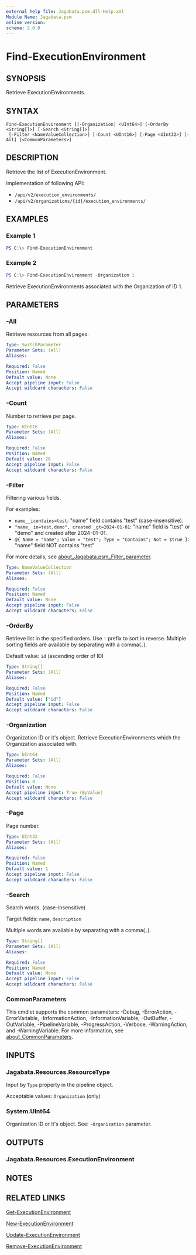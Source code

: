 ```yaml
---
external help file: Jagabata.psm.dll-Help.xml
Module Name: Jagabata.psm
online version:
schema: 2.0.0
---
```


# Find-ExecutionEnvironment

## SYNOPSIS
Retrieve ExecutionEnvironments.

## SYNTAX

```
Find-ExecutionEnvironment [[-Organization] <UInt64>] [-OrderBy <String[]>] [-Search <String[]>]
 [-Filter <NameValueCollection>] [-Count <UInt16>] [-Page <UInt32>] [-All] [<CommonParameters>]
```

## DESCRIPTION
Retrieve the list of ExecutionEnvironment.

Implementation of following API:  
- `/api/v2/execution_environments/`  
- `/api/v2/organizations/{id}/execution_environments/`

## EXAMPLES

### Example 1
```powershell
PS C:\> Find-ExecutionEnvironment
```

### Example 2
```powershell
PS C:\> Find-ExecutionEnvironment -Organization 1
```

Retrieve ExecutionEnvironments associated with the Organization of ID 1.

## PARAMETERS

### -All
Retrieve resources from all pages.

```yaml
Type: SwitchParameter
Parameter Sets: (All)
Aliases:

Required: False
Position: Named
Default value: None
Accept pipeline input: False
Accept wildcard characters: False
```

### -Count
Number to retrieve per page.

```yaml
Type: UInt16
Parameter Sets: (All)
Aliases:

Required: False
Position: Named
Default value: 20
Accept pipeline input: False
Accept wildcard characters: False
```

### -Filter
Filtering various fields.

For examples:  
- `name__icontains=test`: "name" field contains "test" (case-insensitive).  
- `"name_ in=test,demo", created _gt=2024-01-01`: "name" field is "test" or "demo" and created after 2024-01-01.  
- `@{ Name = "name"; Value = "test"; Type = "Contains"; Not = $true }`: "name" field NOT contains "test"

For more details, see [about_Jagabata.psm_Filter_parameter](about_Jagabata.psm_Filter_parameter.md).

```yaml
Type: NameValueCollection
Parameter Sets: (All)
Aliases:

Required: False
Position: Named
Default value: None
Accept pipeline input: False
Accept wildcard characters: False
```

### -OrderBy
Retrieve list in the specified orders.
Use `!` prefix to sort in reverse.
Multiple sorting fields are available by separating with a comma(`,`).

Default value: `id` (ascending order of ID)

```yaml
Type: String[]
Parameter Sets: (All)
Aliases:

Required: False
Position: Named
Default value: ["id"]
Accept pipeline input: False
Accept wildcard characters: False
```

### -Organization
Organization ID or it's object.
Retrieve ExecutionEnvironments which the Organization associated with.

```yaml
Type: UInt64
Parameter Sets: (All)
Aliases:

Required: False
Position: 0
Default value: None
Accept pipeline input: True (ByValue)
Accept wildcard characters: False
```

### -Page
Page number.

```yaml
Type: UInt32
Parameter Sets: (All)
Aliases:

Required: False
Position: Named
Default value: 1
Accept pipeline input: False
Accept wildcard characters: False
```

### -Search
Search words. (case-insensitive)

Target fields: `name`, `description`

Multiple words are available by separating with a comma(`,`).

```yaml
Type: String[]
Parameter Sets: (All)
Aliases:

Required: False
Position: Named
Default value: None
Accept pipeline input: False
Accept wildcard characters: False
```

### CommonParameters
This cmdlet supports the common parameters: -Debug, -ErrorAction, -ErrorVariable, -InformationAction, -InformationVariable, -OutBuffer, -OutVariable, -PipelineVariable, -ProgressAction, -Verbose, -WarningAction, and -WarningVariable. For more information, see [about_CommonParameters](http://go.microsoft.com/fwlink/?LinkID=113216).

## INPUTS

### Jagabata.Resources.ResourceType
Input by `Type` property in the pipeline object.

Acceptable values: `Organization` (only)

### System.UInt64
Organization ID or it's object.
See: `-Organization` parameter.

## OUTPUTS

### Jagabata.Resources.ExecutionEnvironment
## NOTES

## RELATED LINKS

[Get-ExecutionEnvironment](Get-ExecutionEnvironment.md)

[New-ExecutionEnvironment](New-ExecutionEnvironment.md)

[Update-ExecutionEnvironment](Update-ExecutionEnvironment.md)

[Remove-ExecutionEnvironment](Remove-ExecutionEnvironment.md)
